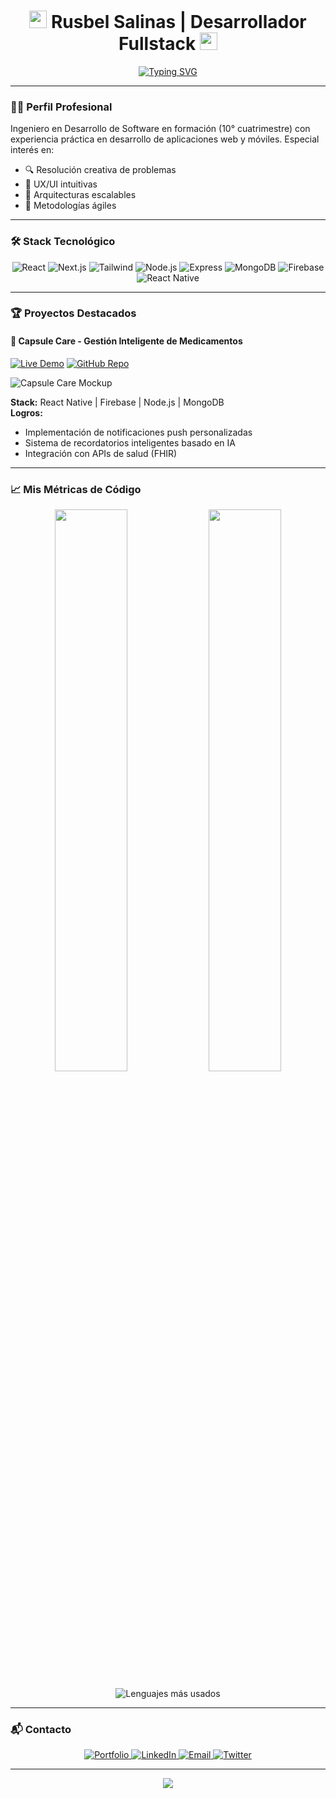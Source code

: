 <h1 align="center">
  <img src="https://media.giphy.com/media/hvRJCLFzcasrR4ia7z/giphy.gif" width="28">
  Rusbel Salinas | Desarrollador Fullstack
  <img src="https://media.giphy.com/media/hvRJCLFzcasrR4ia7z/giphy.gif" width="28">
</h1>

<p align="center">
  <a href="https://git.io/typing-svg">
    <img src="https://readme-typing-svg.demolab.com?font=Fira+Code&weight=600&size=22&pause=1000&color=22D3EE&center=true&vCenter=true&width=500&lines=Transformando+código+en+soluciones+reales;Apasionado+por+la+arquitectura+de+software;Estudiante+de+Ingeniería+en+Software" alt="Typing SVG" />
  </a>
</p>

---

### 👨‍💻 Perfil Profesional

Ingeniero en Desarrollo de Software en formación (10° cuatrimestre) con experiencia práctica en desarrollo de aplicaciones web y móviles. Especial interés en:

- 🔍 Resolución creativa de problemas
- 🎨 UX/UI intuitivas
- 🚀 Arquitecturas escalables
- 🔄 Metodologías ágiles

---

### 🛠 Stack Tecnológico

<p align="center">
  <!-- Frontend -->
  <img src="https://img.shields.io/badge/React-61DAFB?logo=react&logoColor=black&style=for-the-badge" alt="React" />
  <img src="https://img.shields.io/badge/Next.js-000000?logo=nextdotjs&logoColor=white&style=for-the-badge" alt="Next.js" />
  <img src="https://img.shields.io/badge/Tailwind_CSS-06B6D4?logo=tailwind-css&logoColor=white&style=for-the-badge" alt="Tailwind" />
  
  <!-- Backend -->
  <img src="https://img.shields.io/badge/Node.js-339933?logo=node.js&logoColor=white&style=for-the-badge" alt="Node.js" />
  <img src="https://img.shields.io/badge/Express-000000?logo=express&logoColor=white&style=for-the-badge" alt="Express" />
  
  <!-- Databases -->
  <img src="https://img.shields.io/badge/MongoDB-47A248?logo=mongodb&logoColor=white&style=for-the-badge" alt="MongoDB" />
  <img src="https://img.shields.io/badge/Firebase-FFCA28?logo=firebase&logoColor=black&style=for-the-badge" alt="Firebase" />
  
  <!-- Mobile -->
  <img src="https://img.shields.io/badge/React_Native-61DAFB?logo=react&logoColor=black&style=for-the-badge" alt="React Native" />
</p>

---

### 🏆 Proyectos Destacados

#### 💊 Capsule Care - Gestión Inteligente de Medicamentos
[![Live Demo](https://img.shields.io/badge/-DEMO_LIVE-000?style=for-the-badge&logo=vercel)](https://capsule-care-demo.vercel.app)
[![GitHub Repo](https://img.shields.io/badge/-REPOSITORIO-181717?style=for-the-badge&logo=github)](https://github.com/rusbelteclas/capsule-care)

![Capsule Care Mockup](https://i.imgur.com/JqkXaZl.png)

**Stack:** React Native | Firebase | Node.js | MongoDB  
**Logros:**
- Implementación de notificaciones push personalizadas
- Sistema de recordatorios inteligentes basado en IA
- Integración con APIs de salud (FHIR)

---

### 📈 Mis Métricas de Código

<p align="center">
  <img width="48%" src="https://github-readme-stats.vercel.app/api?username=rusbelteclas&show_icons=true&theme=nightowl&hide_border=true&count_private=true" />
  <img width="48%" src="https://github-readme-streak-stats.herokuapp.com/?user=rusbelteclas&theme=nightowl&hide_border=true" />
</p>

<p align="center">
  <img src="https://github-readme-stats.vercel.app/api/top-langs/?username=rusbelteclas&layout=compact&theme=nightowl&hide_border=true&langs_count=6" alt="Lenguajes más usados" />
</p>

---

### 📬 Contacto

<p align="center">
  <a href="https://rusbel-salinas.vercel.app">
    <img src="https://img.shields.io/badge/Portfolio-FF4088?style=for-the-badge&logo=hugo&logoColor=white" alt="Portfolio" />
  </a>
  <a href="https://linkedin.com/in/rusbel-salinas">
    <img src="https://img.shields.io/badge/LinkedIn-0077B5?style=for-the-badge&logo=linkedin&logoColor=white" alt="LinkedIn" />
  </a>
  <a href="mailto:rusbelteclas559@gmail.com">
    <img src="https://img.shields.io/badge/Gmail-D14836?style=for-the-badge&logo=gmail&logoColor=white" alt="Email" />
  </a>
  <a href="https://twitter.com/rusbel_dev">
    <img src="https://img.shields.io/badge/Twitter-1DA1F2?style=for-the-badge&logo=twitter&logoColor=white" alt="Twitter" />
  </a>
</p>

---

<div align="center">
  <img src="https://capsule-render.vercel.app/api?type=waving&color=gradient&height=120&section=footer&animation=twinkling&fontSize=20&fontAlignY=70" />
</div>
